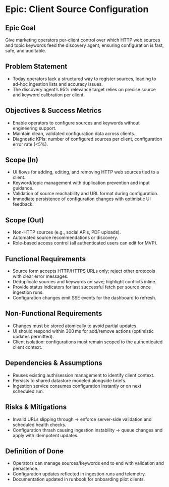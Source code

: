 # Epic: Client Source Configuration

## Epic Goal
Give marketing operators per-client control over which HTTP web sources and topic keywords feed the discovery agent, ensuring configuration is fast, safe, and auditable.

## Problem Statement
- Today operators lack a structured way to register sources, leading to ad-hoc ingestion lists and accuracy issues.
- The discovery agent’s 95% relevance target relies on precise source and keyword calibration per client.

## Objectives & Success Metrics
- Enable operators to configure sources and keywords without engineering support.
- Maintain clean, validated configuration data across clients.
- Diagnostic KPIs: number of configured sources per client, configuration error rate (<5%).

## Scope (In)
- UI flows for adding, editing, and removing HTTP web sources tied to a client.
- Keyword/topic management with duplication prevention and input guidance.
- Validation of source reachability and URL format during configuration.
- Immediate persistence of configuration changes with optimistic UI feedback.

## Scope (Out)
- Non-HTTP sources (e.g., social APIs, PDF uploads).
- Automated source recommendations or discovery.
- Role-based access control (all authenticated users can edit for MVP).

## Functional Requirements
- Source form accepts HTTP/HTTPS URLs only; reject other protocols with clear error messages.
- Deduplicate sources and keywords on save; highlight conflicts inline.
- Provide status indicators for last successful fetch per source once ingestion runs.
- Configuration changes emit SSE events for the dashboard to refresh.

## Non-Functional Requirements
- Changes must be stored atomically to avoid partial updates.
- UI should respond within 300 ms for add/remove actions (optimistic updates permitted).
- Client isolation: configurations must remain scoped to the authenticated client context.

## Dependencies & Assumptions
- Reuses existing auth/session management to identify client context.
- Persists to shared datastore modeled alongside briefs.
- Ingestion service consumes configuration instantly or on next scheduled run.

## Risks & Mitigations
- Invalid URLs slipping through → enforce server-side validation and scheduled health checks.
- Configuration thrash causing ingestion instability → queue changes and apply with idempotent updates.

## Definition of Done
- Operators can manage sources/keywords end to end with validation and persistence.
- Configuration updates reflected in ingestion runs and telemetry.
- Documentation updated in runbook for onboarding pilot clients.
